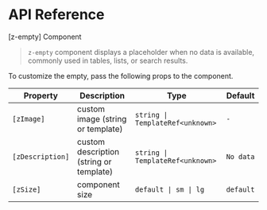 # API Reference

[z-empty] Component

> `z-empty` component displays a placeholder when no data is available, commonly used in tables, lists, or search results.

To customize the empty, pass the following props to the component.

| Property         | Description                             | Type                               | Default   |
|------------------|-----------------------------------------|------------------------------------|-----------|
| `[zImage]`       | custom image (string or template)       | `string \| TemplateRef<unknown>`   | `-`       |
| `[zDescription]` | custom description (string or template) | `string \| TemplateRef<unknown>`   | `No data` |
| `[zSize]`        | component size                          | `default \| sm \| lg`              | `default` |
